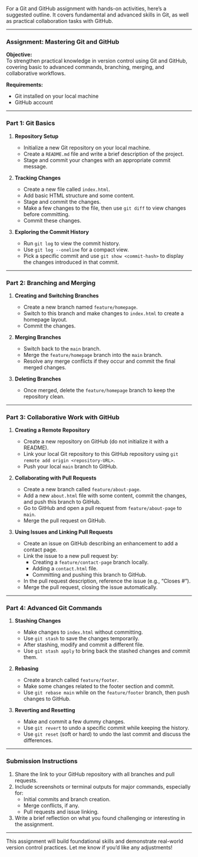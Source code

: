 For a Git and GitHub assignment with hands-on activities, here’s a suggested outline. It covers fundamental and advanced skills in Git, as well as practical collaboration tasks with GitHub.

---

### **Assignment: Mastering Git and GitHub**

**Objective:**  
To strengthen practical knowledge in version control using Git and GitHub, covering basic to advanced commands, branching, merging, and collaborative workflows.

**Requirements:**  
- Git installed on your local machine
- GitHub account

---

### **Part 1: Git Basics**

1. **Repository Setup**
   - Initialize a new Git repository on your local machine.
   - Create a `README.md` file and write a brief description of the project.
   - Stage and commit your changes with an appropriate commit message.

2. **Tracking Changes**
   - Create a new file called `index.html`.
   - Add basic HTML structure and some content.
   - Stage and commit the changes.
   - Make a few changes to the file, then use `git diff` to view changes before committing.
   - Commit these changes.

3. **Exploring the Commit History**
   - Run `git log` to view the commit history.
   - Use `git log --oneline` for a compact view.
   - Pick a specific commit and use `git show <commit-hash>` to display the changes introduced in that commit.

---

### **Part 2: Branching and Merging**

1. **Creating and Switching Branches**
   - Create a new branch named `feature/homepage`.
   - Switch to this branch and make changes to `index.html` to create a homepage layout.
   - Commit the changes.

2. **Merging Branches**
   - Switch back to the `main` branch.
   - Merge the `feature/homepage` branch into the `main` branch.
   - Resolve any merge conflicts if they occur and commit the final merged changes.

3. **Deleting Branches**
   - Once merged, delete the `feature/homepage` branch to keep the repository clean.

---

### **Part 3: Collaborative Work with GitHub**

1. **Creating a Remote Repository**
   - Create a new repository on GitHub (do not initialize it with a README).
   - Link your local Git repository to this GitHub repository using `git remote add origin <repository-URL>`.
   - Push your local `main` branch to GitHub.

2. **Collaborating with Pull Requests**
   - Create a new branch called `feature/about-page`.
   - Add a new `about.html` file with some content, commit the changes, and push this branch to GitHub.
   - Go to GitHub and open a pull request from `feature/about-page` to `main`.
   - Merge the pull request on GitHub.

3. **Using Issues and Linking Pull Requests**
   - Create an issue on GitHub describing an enhancement to add a contact page.
   - Link the issue to a new pull request by:
     - Creating a `feature/contact-page` branch locally.
     - Adding a `contact.html` file.
     - Committing and pushing this branch to GitHub.
   - In the pull request description, reference the issue (e.g., “Closes #<issue-number>”).
   - Merge the pull request, closing the issue automatically.

---

### **Part 4: Advanced Git Commands**

1. **Stashing Changes**
   - Make changes to `index.html` without committing.
   - Use `git stash` to save the changes temporarily.
   - After stashing, modify and commit a different file.
   - Use `git stash apply` to bring back the stashed changes and commit them.

2. **Rebasing**
   - Create a branch called `feature/footer`.
   - Make some changes related to the footer section and commit.
   - Use `git rebase main` while on the `feature/footer` branch, then push changes to GitHub.

3. **Reverting and Resetting**
   - Make and commit a few dummy changes.
   - Use `git revert` to undo a specific commit while keeping the history.
   - Use `git reset` (soft or hard) to undo the last commit and discuss the differences.

---

### **Submission Instructions**

1. Share the link to your GitHub repository with all branches and pull requests.
2. Include screenshots or terminal outputs for major commands, especially for:
   - Initial commits and branch creation.
   - Merge conflicts, if any.
   - Pull requests and issue linking.
3. Write a brief reflection on what you found challenging or interesting in the assignment.

---

This assignment will build foundational skills and demonstrate real-world version control practices. Let me know if you’d like any adjustments!
